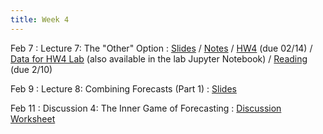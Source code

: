 ```yaml
---
title: Week 4
---
```


Feb 7
: Lecture 7: The "Other" Option
    : [Slides](https://docs.google.com/presentation/d/1-oYaOtcpfxfCFEup3KAnmQfP6PReI-bDVmYGhwQEbpo/edit#slide=id.p) / [Notes](https://forecasting.quarto.pub/book/other-option.html) / [HW4](/assets/hw4/hw4.pdf) (due 02/14) / [Data for HW4 Lab](/assets/hw4/scraped_games_2020-21.csv) (also available in the lab Jupyter Notebook) / [Reading](https://forecasting.quarto.pub/book/inner-game.html) (due 2/10)

Feb 9
: Lecture 8: Combining Forecasts (Part 1)
	: [Slides](https://docs.google.com/presentation/d/15Gpip5Ea1Gda4_dChg7cv-nkQlUXX5FqkdlRMB322-s/edit#slide=id.p)


Feb 11
: Discussion 4: The Inner Game of Forecasting
	: [Discussion Worksheet](https://docs.google.com/document/d/1Jfd22YOqkpalmp-ktefCI6syCQALvLsUAyE3h022TCc/edit?usp=sharing)
